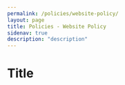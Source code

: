 ```yaml
---
permalink: /policies/website-policy/
layout: page
title: Policies - Website Policy
sidenav: true
description: "description"
---
```


# Title
